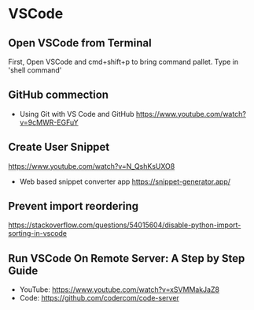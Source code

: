 
# VSCode

## Open VSCode from Terminal
First, Open VSCode and cmd+shift+p to bring command pallet.
Type in 'shell command' 

## GitHub commection
- Using Git with VS Code and GitHub
https://www.youtube.com/watch?v=9cMWR-EGFuY

## Create User Snippet
https://www.youtube.com/watch?v=N_QshKsUXO8

* Web based snippet converter app
https://snippet-generator.app/

## Prevent import reordering 
https://stackoverflow.com/questions/54015604/disable-python-import-sorting-in-vscode

## Run VSCode On Remote Server: A Step by Step Guide
- YouTube: https://www.youtube.com/watch?v=xSVMMakJaZ8 
- Code: https://github.com/codercom/code-server
